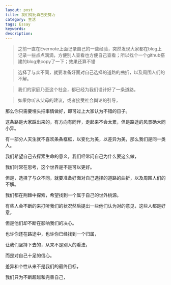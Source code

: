 ```yaml
---
layout: post
title: 我们得比自己更努力
category: 生活
tags: Essay
keywords: 
description: 
---
```


>之前一直在Evernote上面记录自己的一些经验，突然发现大家都在blog上记录一些点点滴滴，方便别人查看也方便自己查看；所以找个一个github搭建的blog来copy了一下；效果还算不错

> 选择了与众不同，就要准备好面对自己选择的道路的曲折，以及周围人们的不解。

>我们的家庭乃至这个社会，都已经为我们设计好了一条道路。


>如果你听从父母的建议，或者接受社会舆论的引导，


那么你只需要埋头把事情做好，即可过上大家认为不错的日子。


这条路是大家踩出来的，有方向有同伴，走起来不会太累，但是路途的风景确大同小异。


有一部分人天生就不喜欢条条框框，以变化为美，以差异为美，那么我们是同一类人。


我们希望自己去探索生命的意义，我们经常问自己为什么要这么做，


我们时常在思考，这个世界是不是可以更好。


但是，选择了与众不同，就要准备好面对自己选择的道路的曲折，以及周围人们的不解。


我们都在荆棘中探索，希望找到一个属于自己的世外桃源。


有些人会不断的来打听我们的状况然后提出一些他们认为对的意见，这些人都是好意，


但是他们却不断在影响我们的决心。


也许你还在路途中，也许你已经找到一个归属，


让我们坚持下去的，从来不是别人的看法，


而是对自己十足的信心。


差异和个性从来不是我们的最终目标，


我们只为不断超越和完善自己，